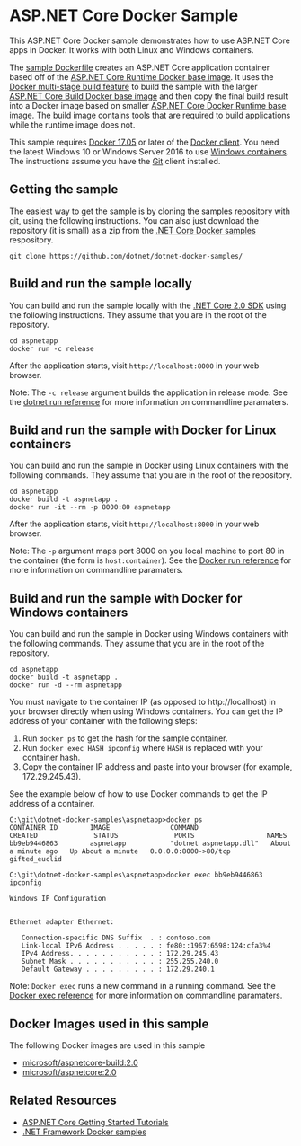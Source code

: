 # ASP.NET Core Docker Sample

This ASP.NET Core Docker sample demonstrates how to use ASP.NET Core apps in Docker. It works with both Linux and Windows containers.

The [sample Dockerfile](Dockerfile) creates an ASP.NET Core application container based off of the [ASP.NET Core Runtime Docker base image](https://hub.docker.com/r/microsoft/aspnetcore/). It uses the [Docker multi-stage build feature](https://github.com/dotnet/announcements/issues/18) to build the sample with the larger [ASP.NET Core Build Docker base image](https://hub.docker.com/r/microsoft/aspnetcore-build/) and then copy the final build result into a Docker image based on smaller [ASP.NET Core Docker Runtime base image](https://hub.docker.com/r/microsoft/aspnetcore/). The build image contains tools that are required to build applications while the runtime image does not.

This sample requires [Docker 17.05](https://docs.docker.com/release-notes/docker-ce/#17050-ce-2017-05-04) or later of the [Docker client](https://www.docker.com/products/docker). You need the latest Windows 10 or Windows Server 2016 to use [Windows containers](http://aka.ms/windowscontainers). The instructions assume you have the [Git](https://git-scm.com/downloads) client installed.

## Getting the sample

The easiest way to get the sample is by cloning the samples repository with git, using the following instructions. You can also just download the repository (it is small) as a zip from the [.NET Core Docker samples](https://github.com/dotnet/dotnet-docker-samples/) respository.

```console
git clone https://github.com/dotnet/dotnet-docker-samples/
```

## Build and run the sample locally

You can build and run the sample locally with the [.NET Core 2.0 SDK](https://www.microsoft.com/net/download/core) using the following instructions. They assume that you are in the root of the repository.

```console
cd aspnetapp
docker run -c release
```

After the application starts, visit `http://localhost:8000` in your web browser.

Note: The `-c release` argument builds the application in release mode. See the [dotnet run reference](https://docs.microsoft.com/dotnet/core/tools/dotnet-run) for more information on commandline paramaters.

## Build and run the sample with Docker for Linux containers

You can build and run the sample in Docker using Linux containers with the following commands. They assume that you are in the root of the repository.

```console
cd aspnetapp
docker build -t aspnetapp .
docker run -it --rm -p 8000:80 aspnetapp
```

After the application starts, visit `http://localhost:8000` in your web browser.

Note: The `-p` argument maps port 8000 on you local machine to port 80 in the container (the form is `host:container`). See the [Docker run reference](https://docs.docker.com/engine/reference/commandline/run/) for more information on commandline paramaters.

## Build and run the sample with Docker for Windows containers

You can build and run the sample in Docker using Windows containers with the following commands. They assume that you are in the root of the repository.

```console
cd aspnetapp
docker build -t aspnetapp .
docker run -d --rm aspnetapp
```

You must navigate to the container IP (as opposed to http://localhost) in your browser directly when using Windows containers. You can get the IP address of your container with the following steps:

1. Run `docker ps` to get the hash for the sample container.
1. Run `docker exec HASH ipconfig` where `HASH` is replaced with your container hash.
1. Copy the container IP address and paste into your browser (for example, 172.29.245.43).

See the example below of how to use Docker commands to get the IP address of a container.

```console
C:\git\dotnet-docker-samples\aspnetapp>docker ps
CONTAINER ID        IMAGE               COMMAND                  CREATED              STATUS              PORTS                  NAMES
bb9eb9446863        aspnetapp           "dotnet aspnetapp.dll"   About a minute ago   Up About a minute   0.0.0.0:8000->80/tcp   gifted_euclid

C:\git\dotnet-docker-samples\aspnetapp>docker exec bb9eb9446863 ipconfig

Windows IP Configuration


Ethernet adapter Ethernet:

   Connection-specific DNS Suffix  . : contoso.com
   Link-local IPv6 Address . . . . . : fe80::1967:6598:124:cfa3%4
   IPv4 Address. . . . . . . . . . . : 172.29.245.43
   Subnet Mask . . . . . . . . . . . : 255.255.240.0
   Default Gateway . . . . . . . . . : 172.29.240.1
```

Note: `Docker exec` runs a new command in a running command. See the [Docker exec reference](https://docs.docker.com/engine/reference/commandline/exec/) for more information on commandline paramaters.

## Docker Images used in this sample

The following Docker images are used in this sample

* [microsoft/aspnetcore-build:2.0](https://hub.docker.com/r/microsoft/aspnetcore-build)
* [microsoft/aspnetcore:2.0](https://hub.docker.com/r/microsoft/aspnetcore/)

## Related Resources

* [ASP.NET Core Getting Started Tutorials](https://www.asp.net/get-started)
* [.NET Framework Docker samples](https://github.com/Microsoft/dotnet-framework-docker-samples)
